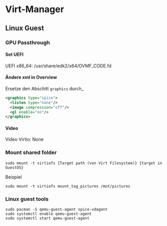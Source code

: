 # Virt-Manager

## Linux Guest

### GPU Passthrough

#### Set UEFI
UEFI x86_64: /usr/share/edk2/x64/OVMF_CODE.fd

#### Ändere xml in Overview

Ersetze den Abschitt `graphics` durch_

```xml
<graphics type="spice">
  <listen type="none"/>
  <image compression="off"/>
  <gl enable="no"/>
</graphics>
```
#### Video

Video Virtio: None

### Mount shared folder
```
sudo mount -t virtiofs {Target path (von Virt Filesystem)} {target in GuestOS}
```
Beispiel
```
sudo mount -t virtiofs mount_tag_pictures /mnt/pictures
```

### Linux guest tools

```
sudo pacman -S qemu-guest-agent spice-vdagent
sudo systemctl enable qemu-guest-agent
sudo systemctl start qemu-guest-agent
```
